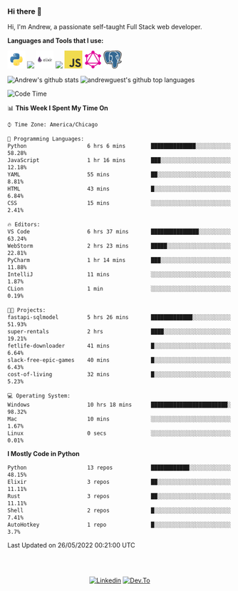 ### Hi there 👋

Hi, I'm Andrew, a passionate self-taught Full Stack web developer.

**Languages and Tools that I use:**  

<code><img height="40" src="https://raw.githubusercontent.com/github/explore/80688e429a7d4ef2fca1e82350fe8e3517d3494d/topics/python/python.png"></code>
<code><img height="40" src="https://fastapi.tiangolo.com/img/logo-margin/logo-teal.png"></code>
<code><img height="40" src="https://raw.githubusercontent.com/github/explore/d106aa3f6fa091ab80ab5c8cf0d931baff3caaea/topics/elixir/elixir.png"></code>
<code><img height="40" src="https://img.stackshare.io/service/3262/-s9uoLIN.png"></code>
<code><img height="40" src="https://raw.githubusercontent.com/github/explore/80688e429a7d4ef2fca1e82350fe8e3517d3494d/topics/javascript/javascript.png"></code>
<code><img height="40" src="https://raw.githubusercontent.com/github/explore/5c058a388828bb5fde0bcafd4bc867b5bb3f26f3/topics/graphql/graphql.png"></code>
<code><img height="40" src="https://raw.githubusercontent.com/github/explore/80688e429a7d4ef2fca1e82350fe8e3517d3494d/topics/postgresql/postgresql.png"></code>

![Andrew's github stats](https://github-readme-stats.vercel.app/api?username=andrewguest&show_icons=true&theme=vue-dark&count_private=true)
<img height="180em" src="https://github-readme-stats.vercel.app/api/top-langs/?username=andrewguest&theme=vue-dark&layout=compact" alt="andrewguest's github top languages" />

<!--START_SECTION:waka-->
![Code Time](http://img.shields.io/badge/Code%20Time-1%2C108%20hrs%2014%20mins-blue)

📊 **This Week I Spent My Time On** 

```text
⌚︎ Time Zone: America/Chicago

💬 Programming Languages: 
Python                   6 hrs 6 mins        ██████████████░░░░░░░░░░░   58.28% 
JavaScript               1 hr 16 mins        ███░░░░░░░░░░░░░░░░░░░░░░   12.18% 
YAML                     55 mins             ██░░░░░░░░░░░░░░░░░░░░░░░   8.81% 
HTML                     43 mins             █░░░░░░░░░░░░░░░░░░░░░░░░   6.84% 
CSS                      15 mins             ░░░░░░░░░░░░░░░░░░░░░░░░░   2.41%

🔥 Editors: 
VS Code                  6 hrs 37 mins       ███████████████░░░░░░░░░░   63.24% 
WebStorm                 2 hrs 23 mins       █████░░░░░░░░░░░░░░░░░░░░   22.81% 
PyCharm                  1 hr 14 mins        ███░░░░░░░░░░░░░░░░░░░░░░   11.88% 
IntelliJ                 11 mins             ░░░░░░░░░░░░░░░░░░░░░░░░░   1.87% 
CLion                    1 min               ░░░░░░░░░░░░░░░░░░░░░░░░░   0.19%

🐱‍💻 Projects: 
fastapi-sqlmodel         5 hrs 26 mins       █████████████░░░░░░░░░░░░   51.93% 
super-rentals            2 hrs               ████░░░░░░░░░░░░░░░░░░░░░   19.21% 
fetlife-downloader       41 mins             █░░░░░░░░░░░░░░░░░░░░░░░░   6.64% 
slack-free-epic-games    40 mins             █░░░░░░░░░░░░░░░░░░░░░░░░   6.43% 
cost-of-living           32 mins             █░░░░░░░░░░░░░░░░░░░░░░░░   5.23%

💻 Operating System: 
Windows                  10 hrs 18 mins      ████████████████████████░   98.32% 
Mac                      10 mins             ░░░░░░░░░░░░░░░░░░░░░░░░░   1.67% 
Linux                    0 secs              ░░░░░░░░░░░░░░░░░░░░░░░░░   0.01%

```

**I Mostly Code in Python** 

```text
Python                   13 repos            ████████████░░░░░░░░░░░░░   48.15% 
Elixir                   3 repos             ██░░░░░░░░░░░░░░░░░░░░░░░   11.11% 
Rust                     3 repos             ██░░░░░░░░░░░░░░░░░░░░░░░   11.11% 
Shell                    2 repos             █░░░░░░░░░░░░░░░░░░░░░░░░   7.41% 
AutoHotkey               1 repo              █░░░░░░░░░░░░░░░░░░░░░░░░   3.7%

```



 Last Updated on 26/05/2022 00:21:00 UTC
<!--END_SECTION:waka-->

<br><br>
<p align="center">
   <a href="https://www.linkedin.com/in/andrew-guest-a891759a" target="_blank"><img src="https://img.shields.io/badge/LinkedIn-0077B5?style=for-the-badge&logo=linkedin&logoColor=white" alt="Linkedin"></a>
  <a href="https://dev.to/aguest" target="_blank"><img src="https://img.shields.io/badge/Dev.to-0A0A0A?style=for-the-badge&logo=dev%2Eto&logoColor=white" alt="Dev.To"></a>
</p>
